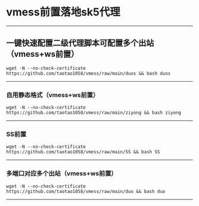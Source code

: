 # vmess前置落地sk5代理
---

##  一键快速配置二级代理脚本可配置多个出站（vmess+ws前置）
```
wget -N --no-check-certificate https://github.com/taotao1058/vmess/raw/main/duos && bash duos
```



---
###  自用静态格式（vmess+ws前置）

```
wget -N --no-check-certificate https://github.com/taotao1058/vmess/raw/main/ziyong && bash ziyong
```

---

###  SS前置

```
wget -N --no-check-certificate https://github.com/taotao1058/vmess/raw/main/SS && bash SS
```

---

###  多端口对应多个出站（vmess+ws前置）

```
wget -N --no-check-certificate https://github.com/taotao1058/vmess/raw/main/duo && bash duo
```
---





